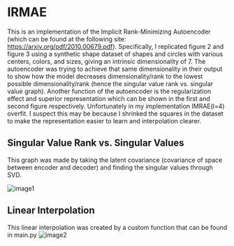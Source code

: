 # IRMAE
This is an implementation of the Implicit Rank-Minimizing Autoencoder (which can be found at the following site: https://arxiv.org/pdf/2010.00679.pdf).
Specifically, I replicated figure 2 and figure 3 using a synthetic shape dataset of shapes and circles with various centers, colors, and sizes, giving an intrinsic dimensionality of 7. The autoencoder was trying to achieve that same dimensionality in their output to show how the model decreases dimensionality/rank to the lowest possible dimensionality/rank (hence the singular value rank vs. singular value graph). Another function of the autoencoder is the regularization effect and superior representation which can be shown in the first and second figure respectively. Unfortunately in my implementation IMRAE(l=4) overfit. I suspect this may be because I shrinked the squares in the dataset to make the representation easier to learn and interpolation clearer. 

## Singular Value Rank vs. Singular Values
This graph was made by taking the latent covariance (covariance of space between encoder and decoder) and finding the singular values through SVD.

![image1](https://user-images.githubusercontent.com/59486373/98158559-170d8380-1ea9-11eb-8b18-ce316ee7b90e.png)

## Linear Interpolation
This linear interpolation was created by a custom function that can be found in main.py
![image2](https://user-images.githubusercontent.com/59486373/98158963-c6e2f100-1ea9-11eb-8ece-05bca831e7ce.png)


